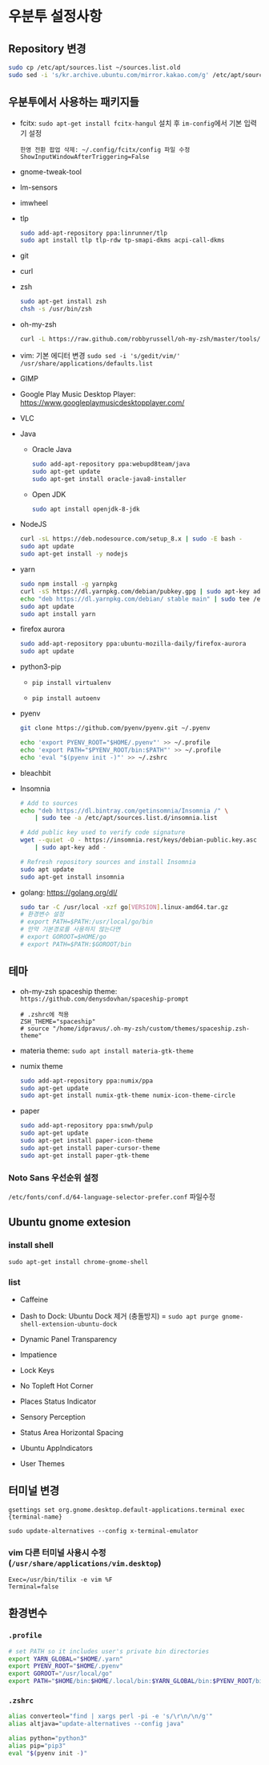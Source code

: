 # 우분투 설정사항

## Repository 변경

```sh
sudo cp /etc/apt/sources.list ~/sources.list.old
sudo sed -i 's/kr.archive.ubuntu.com/mirror.kakao.com/g' /etc/apt/sources.list
```

## 우분투에서 사용하는 패키지들

- fcitx: `sudo apt-get install fcitx-hangul` 설치 후 `im-config`에서 기본 입력기 설정

  ```text
  한영 전환 팝업 삭제: ~/.config/fcitx/config 파일 수정
  ShowInputWindowAfterTriggering=False
  ```

- gnome-tweak-tool

- lm-sensors

- imwheel

- tlp

  ```sh
  sudo add-apt-repository ppa:linrunner/tlp
  sudo apt install tlp tlp-rdw tp-smapi-dkms acpi-call-dkms
  ```
  
- git

- curl

- zsh

  ```sh
  sudo apt-get install zsh
  chsh -s /usr/bin/zsh
  ```
  
- oh-my-zsh

  ```sh
  curl -L https://raw.github.com/robbyrussell/oh-my-zsh/master/tools/install.sh | sh
  ```
  
- vim: 기본 에디터 변경 `sudo sed -i 's/gedit/vim/' /usr/share/applications/defaults.list`

- GIMP

- Google Play Music Desktop Player: <https://www.googleplaymusicdesktopplayer.com/>

- VLC

- Java

  - Oracle Java
  
    ```sh
    sudo add-apt-repository ppa:webupd8team/java
    sudo apt-get update
    sudo apt-get install oracle-java8-installer
    ```
    
  - Open JDK
  
    ```sh
    sudo apt install openjdk-8-jdk
    ```
    
- NodeJS

  ```sh
  curl -sL https://deb.nodesource.com/setup_8.x | sudo -E bash -
  sudo apt update
  sudo apt-get install -y nodejs
  ```
  
- yarn

  ```sh
  sudo npm install -g yarnpkg
  curl -sS https://dl.yarnpkg.com/debian/pubkey.gpg | sudo apt-key add -
  echo "deb https://dl.yarnpkg.com/debian/ stable main" | sudo tee /etc/apt/sources.list.d/yarn.list
  sudo apt update
  sudo apt install yarn
  ```
  
- firefox aurora

  ```sh
  sudo add-apt-repository ppa:ubuntu-mozilla-daily/firefox-aurora
  sudo apt update
  ```
  
- python3-pip

  - `pip install virtualenv`
  
  - `pip install autoenv`

- pyenv

  ```sh
  git clone https://github.com/pyenv/pyenv.git ~/.pyenv

  echo 'export PYENV_ROOT="$HOME/.pyenv"' >> ~/.profile
  echo 'export PATH="$PYENV_ROOT/bin:$PATH"' >> ~/.profile
  echo 'eval "$(pyenv init -)"' >> ~/.zshrc
  ```

- bleachbit

- Insomnia

  ```sh
  # Add to sources
  echo "deb https://dl.bintray.com/getinsomnia/Insomnia /" \
      | sudo tee -a /etc/apt/sources.list.d/insomnia.list

  # Add public key used to verify code signature
  wget --quiet -O - https://insomnia.rest/keys/debian-public.key.asc \
      | sudo apt-key add -

  # Refresh repository sources and install Insomnia
  sudo apt update
  sudo apt-get install insomnia
  ```

- golang: <https://golang.org/dl/>

  ```sh
  sudo tar -C /usr/local -xzf go[VERSION].linux-amd64.tar.gz
  # 환경변수 설정
  # export PATH=$PATH:/usr/local/go/bin
  # 만약 기본경로를 사용하지 않는다면
  # export GOROOT=$HOME/go
  # export PATH=$PATH:$GOROOT/bin
  ```

## 테마

- oh-my-zsh spaceship theme: `https://github.com/denysdovhan/spaceship-prompt`

  ```text
  # .zshrc에 적용
  ZSH_THEME="spaceship"
  # source "/home/idpravus/.oh-my-zsh/custom/themes/spaceship.zsh-theme"
  ```

- materia theme: `sudo apt install materia-gtk-theme`

- numix theme

  ```sh
  sudo add-apt-repository ppa:numix/ppa
  sudo apt-get update
  sudo apt-get install numix-gtk-theme numix-icon-theme-circle
  ```
  
- paper

  ```sh
  sudo add-apt-repository ppa:snwh/pulp
  sudo apt-get update
  sudo apt-get install paper-icon-theme
  sudo apt-get install paper-cursor-theme
  sudo apt-get install paper-gtk-theme
  ```

### Noto Sans 우선순위 설정

`/etc/fonts/conf.d/64-language-selector-prefer.conf` 파일수정

## Ubuntu gnome extesion

### install shell

`sudo apt-get install chrome-gnome-shell`

### list

- Caffeine

- Dash to Dock: Ubuntu Dock 제거 (충돌방지) = `sudo apt purge gnome-shell-extension-ubuntu-dock`

- Dynamic Panel Transparency

- Impatience

- Lock Keys

- No Topleft Hot Corner

- Places Status Indicator

- Sensory Perception

- Status Area Horizontal Spacing

- Ubuntu AppIndicators

- User Themes

## 터미널 변경

`gsettings set org.gnome.desktop.default-applications.terminal exec {terminal-name}`

`sudo update-alternatives --config x-terminal-emulator`

### vim 다른 터미널 사용시 수정 (`/usr/share/applications/vim.desktop`)

```text
Exec=/usr/bin/tilix -e vim %F
Terminal=false
```

## 환경변수

### `.profile`

```sh
# set PATH so it includes user's private bin directories
export YARN_GLOBAL="$HOME/.yarn"
export PYENV_ROOT="$HOME/.pyenv"
export GOROOT="/usr/local/go"
export PATH="$HOME/bin:$HOME/.local/bin:$YARN_GLOBAL/bin:$PYENV_ROOT/bin:$GOROOT/bin:$PATH"
```

### `.zshrc`

```sh
alias converteol="find | xargs perl -pi -e 's/\r\n/\n/g'"
alias altjava="update-alternatives --config java"

alias python="python3"
alias pip="pip3"
eval "$(pyenv init -)"
```
